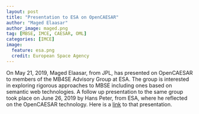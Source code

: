 ```yaml
---
layout: post
title: "Presentation to ESA on OpenCAESAR"
author: "Maged Elaasar"
author_image: maged.png
tag: [MBSE, IMCE, CAESAR, OML]
categories: [IMCE]
image:
  feature: esa.png
  credit: European Space Agency
---
```


On May 21, 2019, Maged Elaasar, from JPL, has presented on OpenCAESAR to members of the MB4SE Advisory Group at ESA. The group is interested in exploring rigorous approaches to MBSE including ones based on semantic web technologies. A follow up presentation to the same group took place on June 26, 2019 by Hans Peter, from ESA, where he reflected on the OpenCAESAR technology. Here is a [link](https://indico.esa.int/event/310/contributions/4581/attachments/3514/4653/Presentation_-_1430_-_Hans-Peter_de_Koning.pdf) to that presentation.

